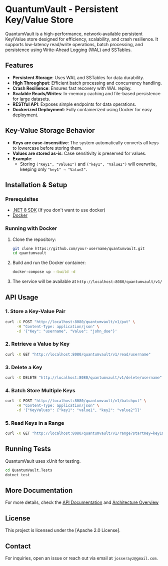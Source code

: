 # QuantumVault - Persistent Key/Value Store

QuantumVault is a high-performance, network-available persistent Key/Value store designed for efficiency, scalability, and crash resilience. It supports low-latency read/write operations, batch processing, and persistence using Write-Ahead Logging (WAL) and SSTables.

## Features
- **Persistent Storage**: Uses WAL and SSTables for data durability.
- **High Throughput**: Efficient batch processing and concurrency handling.
- **Crash Resilience**: Ensures fast recovery with WAL replay.
- **Scalable Reads/Writes**: In-memory caching and file-based persistence for large datasets.
- **RESTful API**: Exposes simple endpoints for data operations.
- **Dockerized Deployment**: Fully containerized using Docker for easy deployment.

## Key-Value Storage Behavior
- **Keys are case-insensitive**: The system automatically converts all keys to lowercase before storing them.
- **Values are stored as-is**: Case sensitivity is preserved for values.
- **Example**:
  - Storing `("Key1", "Value1")` and `("key1", "Value2")` will overwrite, keeping only `"key1" → "Value2"`.


## Installation & Setup
### Prerequisites
- [.NET 8 SDK](https://dotnet.microsoft.com/en-us/download/dotnet/8.0) (If you don't want to use docker)
- [Docker](https://www.docker.com/get-started)

### Running with Docker
1. Clone the repository:
   ```sh
   git clone https://github.com/your-username/quantumvault.git
   cd quantumvault
   ```
2. Build and run the Docker container:
   ```sh
   docker-compose up --build -d
   ```
3. The service will be available at `http://localhost:8080/quantumvault/v1/`

## API Usage
### 1. Store a Key-Value Pair
   ```sh
   curl -X POST "http://localhost:8080/quantumvault/v1/put" \
        -H "Content-Type: application/json" \
        -d '{"Key": "username", "Value": "john_doe"}'
   ```

### 2. Retrieve a Value by Key
   ```sh
   curl -X GET "http://localhost:8080/quantumvault/v1/read/username"
   ```

### 3. Delete a Key
   ```sh
   curl -X DELETE "http://localhost:8080/quantumvault/v1/delete/username"
   ```

### 4. Batch Store Multiple Keys
   ```sh
   curl -X POST "http://localhost:8080/quantumvault/v1/batchput" \
        -H "Content-Type: application/json" \
        -d '{"KeyValues": {"key1": "value1", "key2": "value2"}}'
   ```

### 5. Read Keys in a Range
   ```sh
   curl -X GET "http://localhost:8080/quantumvault/v1/range?startKey=key1&endKey=key2"
   ```

## Running Tests
QuantumVault uses xUnit for testing.
```sh
cd QuantumVault.Tests
dotnet test
```

## More Documentation
For more details, check the [API Documentation](docs/API.md) and [Architecture Overview](docs/ARCHITECTURE.md)

## License
This project is licensed under the [Apache 2.0 License].

## Contact
For inquiries, open an issue or reach out via email at `josserayz@gmail.com`.

